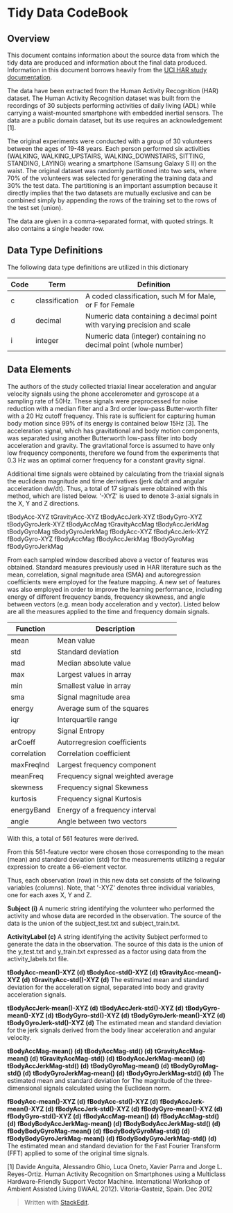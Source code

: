 Tidy Data CodeBook
===
Overview
---
This document contains information about the source data from which the tidy data are produced and information about the final data produced.  Information in this document borrows heavily from the [UCI HAR study documentation](https://www.elen.ucl.ac.be/Proceedings/esann/esannpdf/es2013-84.pdf).

The data have been extracted from the Human Activity Recognition (HAR) dataset.  The Human Activity Recognition dataset was built from the recordings of 30 subjects performing activities of daily living (ADL) while carrying a waist-mounted smartphone with embedded inertial sensors.  The data are a public domain dataset, but its use requires an acknowledgement [1].

The original experiments were conducted with a group of 30 volunteers between the ages of 19-48 years. Each person performed six activities (WALKING, WALKING\_UPSTAIRS, WALKING\_DOWNSTAIRS, SITTING, STANDING, LAYING) wearing a smartphone (Samsung Galaxy S II) on the waist.  The original dataset was randomly partitioned into two sets, where 70% of the volunteers was selected for generating the training data and 30% the test data.  The partitioning is an important assumption because it directly implies that the two datasets are mutually exclusive and can be combined simply by appending the rows of the training set to the rows of the test set (union).

The data are given in a comma-separated format, with quoted strings.  It also contains a single header row.

Data Type Definitions
---
The following data type definitions are utilized in this dictionary

| Code | Term | Definition |
| --- | --- | -- |
| c | classification | A coded classification, such M for Male, or F for Female |
| d | decimal | Numeric data containing a decimal point with varying precision and scale |
| i | integer | Numeric data (integer) containing no decimal point (whole number)  

Data Elements
---
The authors of the study collected triaxial linear acceleration and angular velocity signals using the phone accelerometer and gyroscope at a sampling rate of 50Hz. These signals were preprocessed for noise reduction with a median filter and a 3rd order low-pass Butter-worth filter with a 20 Hz cutoff frequency. This rate is sufficient for capturing human body motion since 99% of its energy is contained below 15Hz [3]. The acceleration signal, which has gravitational and body motion components, was separated using another Butterworth low-pass filter into body acceleration and gravity. The gravitational force is assumed to have only low frequency components, therefore we found from the experiments that 0.3 Hz was an optimal corner frequency for a constant gravity signal.

Additional time signals were obtained by calculating from the triaxial signals the euclidean magnitude and time derivatives (jerk da/dt and angular acceleration dw/dt).  Thus, a total of 17 signals were obtained with this method, which are listed below.  '-XYZ' is used to denote 3-axial signals in the X, Y and Z directions.

tBodyAcc-XYZ
tGravityAcc-XYZ
tBodyAccJerk-XYZ
tBodyGyro-XYZ
tBodyGyroJerk-XYZ
tBodyAccMag
tGravityAccMag
tBodyAccJerkMag
tBodyGyroMag
tBodyGyroJerkMag
fBodyAcc-XYZ
fBodyAccJerk-XYZ
fBodyGyro-XYZ
fBodyAccMag
fBodyAccJerkMag
fBodyGyroMag
fBodyGyroJerkMag

From each sampled window described above a vector of features was obtained. Standard measures previously used in HAR literature such as the mean, correlation, signal magnitude area (SMA) and autoregression coefficients were employed for the feature mapping. A new set of features was also employed in order to improve the learning performance, including energy of different frequency bands, frequency skewness, and angle between vectors (e.g. mean body acceleration and y vector). Listed below are all the measures applied to the time and frequency domain signals.

| Function | Description |
| --- | --- |
| mean | Mean value |
| std | Standard deviation |
| mad | Median absolute value |
| max | Largest values in array |
| min | Smallest value in array |
| sma | Signal magnitude area |
| energy | Average sum of the squares |
| iqr | Interquartile range |
| entropy | Signal Entropy |
| arCoeff | Autorregresion coefficients |
| correlation | Correlation coefficient |
| maxFreqInd | Largest frequency component |
| meanFreq | Frequency signal weighted average |
| skewness | Frequency signal Skewness |
| kurtosis | Frequency signal Kurtosis |
| energyBand | Energy of a frequency interval |
| angle | Angle between two vectors |

With this, a total of 561 features were derived.

From this 561-feature vector were chosen those corresponding to the mean (mean) and standard deviation (std) for the measurements utilizing a regular expression to create a 66-element vector.

Thus, each observation (row) in this new data set consists of the following variables (columns).  Note, that '-XYZ' denotes three individual variables, one for each axes X, Y and Z.

**Subject (i)**
A numeric string identifying the volunteer who performed the activity and whose data are recorded in the observation.  The source of the data is the union of the subject\_test.txt and subject\_train.txt.

**ActivityLabel (c)**
A string identifying the activity Subject performed to generate the data in the observation.  The source of this data is the union of the y\_test.txt and y\_train.txt expressed as a factor using data from the activity\_labels.txt file.

**tBodyAcc-mean()-XYZ (d)**
**tBodyAcc-std()-XYZ (d)**
**tGravityAcc-mean()-XYZ (d)**
**tGravityAcc-std()-XYZ (d)**
The estimated mean and standard deviation for the acceleration signal, separated into body and gravity acceleration signals.

**tBodyAccJerk-mean()-XYZ (d)**
**tBodyAccJerk-std()-XYZ (d)**
**tBodyGyro-mean()-XYZ (d)**
**tBodyGyro-std()-XYZ (d)**
**tBodyGyroJerk-mean()-XYZ (d)**
**tBodyGyroJerk-std()-XYZ (d)**
The estimated mean and standard deviation for the jerk signals derived from the body linear acceleration and angular velocity.

**tBodyAccMag-mean() (d)**
**tBodyAccMag-std() (d)**
**tGravityAccMag-mean() (d)**
**tGravityAccMag-std() (d)**
**tBodyAccJerkMag-mean() (d)**
**tBodyAccJerkMag-std() (d)**
**tBodyGyroMag-mean() (d)**
**tBodyGyroMag-std() (d)**
**tBodyGyroJerkMag-mean() (d)**
**tBodyGyroJerkMag-std() (d)**
The estimated mean and standard deviation for The magnitude of the three-dimensional signals calculated using the Euclidean norm.

**fBodyAcc-mean()-XYZ (d)**
**fBodyAcc-std()-XYZ (d)**
**fBodyAccJerk-mean()-XYZ (d)**
**fBodyAccJerk-std()-XYZ (d)**
**fBodyGyro-mean()-XYZ (d)**
**fBodyGyro-std()-XYZ (d)**
**fBodyAccMag-mean() (d)**
**fBodyAccMag-std() (d)**
**fBodyBodyAccJerkMag-mean() (d)**
**fBodyBodyAccJerkMag-std() (d)**
**fBodyBodyGyroMag-mean() (d)**
**fBodyBodyGyroMag-std() (d)**
**fBodyBodyGyroJerkMag-mean() (d)**
**fBodyBodyGyroJerkMag-std()  (d)**
The estimated mean and standard deviation for the Fast Fourier Transform (FFT) applied to some of the original time signals.

[1] Davide Anguita, Alessandro Ghio, Luca Oneto, Xavier Parra and Jorge L. Reyes-Ortiz. Human Activity Recognition on Smartphones using a Multiclass Hardware-Friendly Support Vector Machine. International Workshop of Ambient Assisted Living (IWAAL 2012). Vitoria-Gasteiz, Spain. Dec 2012



> Written with [StackEdit](https://stackedit.io/).